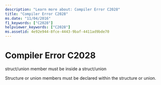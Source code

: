 ```yaml
---
description: "Learn more about: Compiler Error C2028"
title: "Compiler Error C2028"
ms.date: "11/04/2016"
f1_keywords: ["C2028"]
helpviewer_keywords: ["C2028"]
ms.assetid: 4e92e944-8fce-4443-9baf-4411ad9bde70
---
```

# Compiler Error C2028

struct/union member must be inside a struct/union

Structure or union members must be declared within the structure or union.
